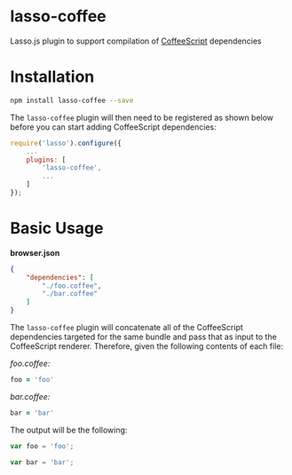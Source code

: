 lasso-coffee
==============

Lasso.js plugin to support compilation of [CoffeeScript](http://coffeescript.org/) dependencies

# Installation

```sh
npm install lasso-coffee --save
```

The `lasso-coffee` plugin will then need to be registered as shown below before you can start adding CoffeeScript dependencies:

```javascript
require('lasso').configure({
    ...
    plugins: [
        'lasso-coffee',
        ...
    ]
});
```

# Basic Usage

**browser.json**

```json
{
    "dependencies": [
        "./foo.coffee",
        "./bar.coffee"
	]
}
```

The `lasso-coffee` plugin will concatenate all of the CoffeeScript dependencies targeted for the same bundle and pass that as input to the CoffeeScript renderer. Therefore, given the following contents of each file:

_foo.coffee:_

```coffee
foo = 'foo'
```

_bar.coffee:_

```coffee
bar = 'bar'
```

The output will be the following:

```javascript
var foo = 'foo';

var bar = 'bar';
```
